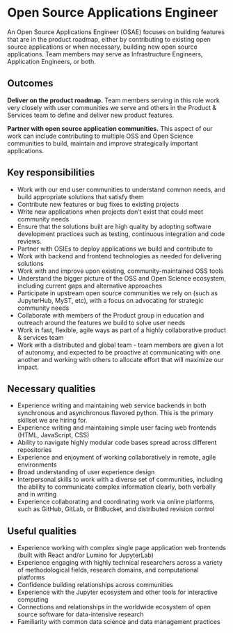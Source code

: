 

```{role} Open Source Applications Engineer
```


# Open Source Applications Engineer

An Open Source Applications Engineer (OSAE) focuses on building features that are in the product roadmap, either by contributing to existing open source applications or when necessary, building new open source applications. 
Team members may serve as Infrastructure Engineers, Application Engineers, or both.

## Outcomes 
**Deliver on the product roadmap.** Team members serving in this role work very closely with user communities we serve and others in the Product & Services team to define and deliver new product features. 

**Partner with open source application communities.** This aspect of our work can include contributing to multiple OSS and Open Science communities to build, maintain and improve strategically important applications.


## Key responsibilities
- Work with our end user communities to understand common needs, and build appropriate solutions that satisfy them 
- Contribute new features or bug fixes to existing projects 
- Write new applications when projects don’t exist that could meet community needs
- Ensure that the solutions built are high quality by adopting software development practices such as testing, continuous integration and code reviews.
- Partner with OSIEs to deploy applications we build and contribute to
- Work with backend and frontend technologies as needed for delivering solutions
- Work with and improve upon existing, community-maintained OSS tools
- Understand the bigger picture of the OSS and Open Science ecosystem, including current gaps and alternative approaches
- Participate in upstream open source communities we rely on (such as JupyterHub, MyST, etc), with a focus on advocating for strategic community needs
- Collaborate with members of the Product group in education and outreach around the features we build to solve user needs
- Work in fast, flexible, agile ways as part of a highly collaborative product & services team
- Work with a distributed and global team - team members are given a lot of autonomy, and expected to be proactive at communicating with one another and working with others to allocate effort that will maximize our impact.


## Necessary qualities

- Experience writing and maintaining web service backends in both synchronous and asynchronous flavored python. This is the primary skillset we are hiring for.
- Experience writing and maintaining simple user facing web frontends (HTML, JavaScript, CSS)
- Ability to navigate highly modular code bases spread across different repositories
- Experience and enjoyment of working collaboratively in remote, agile environments
- Broad understanding of user experience design
- Interpersonal skills to work with a diverse set of communities, including the ability to communicate complex information clearly, both verbally and in writing
- Experience collaborating and coordinating work via online platforms, such as GitHub, GitLab, or BitBucket, and distributed revision control

## Useful qualities

- Experience working with complex single page application web frontends (built with React and/or Lumino for JupyterLab)
- Experience engaging with highly technical researchers across a variety of methodological fields, research domains, and computational platforms
- Confidence building relationships across communities
- Experience with the Jupyter ecosystem and other tools for interactive computing
- Connections and relationships in the worldwide ecosystem of open source software for data-intensive research 
- Familiarity with common data science and data management practices
